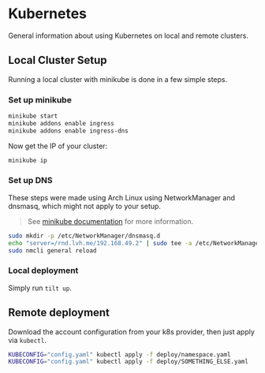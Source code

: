 # Kubernetes

General information about using Kubernetes on local and remote clusters.

## Local Cluster Setup

Running a local cluster with minikube is done in a few simple steps.

### Set up minikube

```bash
minikube start
minikube addons enable ingress
minikube addons enable ingress-dns
```

Now get the IP of your cluster:

```bash
minikube ip
```

### Set up DNS

These steps were made using Arch Linux using NetworkManager and dnsmasq, which might not apply to your setup.

> See [minikube documentation](https://minikube.sigs.k8s.io/docs/handbook/addons/ingress-dns/) for more information.

```bash
sudo mkdir -p /etc/NetworkManager/dnsmasq.d
echo "server=/rnd.lvh.me/192.168.49.2" | sudo tee -a /etc/NetworkManager/dnsmasq.d/minikube.conf
sudo nmcli general reload
```

### Local deployment

Simply run `tilt up`.

## Remote deployment

Download the account configuration from your k8s provider, then just apply
via `kubectl`.

```bash
KUBECONFIG="config.yaml" kubectl apply -f deploy/namespace.yaml
KUBECONFIG="config.yaml" kubectl apply -f deploy/SOMETHING_ELSE.yaml
```
